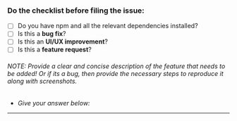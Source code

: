 ### Do the checklist before filing the issue:

- [ ] Do you have npm and all the relevant dependencies installed?
- [ ] Is this a **bug fix**?
- [ ] Is this an **UI/UX improvement**?
- [ ] Is this a **feature request**?

###### NOTE: Provide a clear and concise description of the feature that needs to be added! Or if its a bug, then provide the necessary steps to reproduce it along with screenshots.

- *Give your answer below:*

------------
